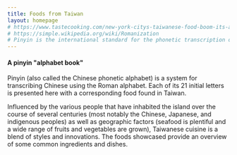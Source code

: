 ```yaml
---
title: Foods from Taiwan
layout: homepage
# https://www.tastecooking.com/new-york-citys-taiwanese-food-boom-its-about-damn-time/
# https://simple.wikipedia.org/wiki/Romanization
# Pinyin is the international standard for the phonetic transcription of Chinese using roman script.
---
```


#### A pinyin "alphabet book"

Pinyin (also called the Chinese phonetic alphabet) is a system for transcribing Chinese using the Roman alphabet. Each of its 21 initial letters is presented here with a corresponding food found in Taiwan.

Influenced by the various people that have inhabited the island over the course of several centuries (most notably the Chinese, Japanese, and indigenous peoples) as well as geographic factors (seafood is plentiful and a wide range of fruits and vegetables are grown), Taiwanese cuisine is a blend of styles and innovations. The foods showcased provide an overview of some common ingredients and dishes.

